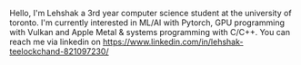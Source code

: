 Hello, I'm Lehshak a 3rd year computer science student at the university of toronto. 
I'm currently interested in ML/AI with Pytorch, GPU programming with Vulkan and Apple Metal & systems programming with C/C++.
You can reach me via linkedin on https://www.linkedin.com/in/lehshak-teelockchand-821097230/

